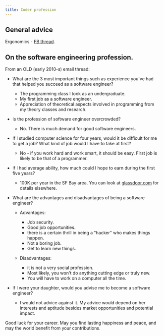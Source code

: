 ```yaml
---
title: Coder profession
---
```


## General advice

Ergonomics - [FB thread](https://www.facebook.com/shriramana.sharma/posts/657037774430709?pnref=story).

## On the software engineering profession.

From an OLD (early 2010-s) email thread:

- What are the 3 most important things such as experience you've had that helped you succeed as a software engineer?
    - The programming class I took as an undergraduate.
    - My first job as a software engineer.
    - Appreciation of theoretical aspects involved in programming from my theory classes and research.    

- Is the profession of software engineer overcrowded?

    - No. There is much demand for good software engineers.

- If I studied computer science for four years, would it be difficult for me to get a job? What kind of job would I have to take at first?

    - No - if you work hard and work smart, it should be easy. First job is likely to be that of a programmer.

- If I had average ability, how much could I hope to earn during the first five years?  

    - 100K per year in the SF Bay area. You can look at [glassdoor.com](http://glassdoor.com/) for details elsewhere.

- What are the advantages and disadvantages of being a software engineer?

  - Advantages:
      - Job security.
      - Good job opportunities.
      - there is a certain thrill in being a "hacker" who makes things happen.
      - Not a boring job.
      - Get to learn new things.

  - Disadvantages:
      - it is not a very social profession.
      - Most likely, you won't do anything cutting edge or truly new.
      - You will have to work on a computer all the time.   

- If I were your daughter, would you advise me to become a software engineer? 
    - I would not advice against it. My advice would depend on her interests and aptitude besides market opportunities and potential impact.

Good luck for your career. May you find lasting happiness and peace, and may the world benefit from your contributions.
